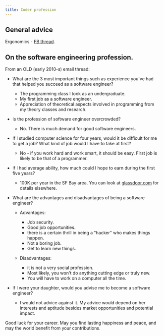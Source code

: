 ```yaml
---
title: Coder profession
---
```


## General advice

Ergonomics - [FB thread](https://www.facebook.com/shriramana.sharma/posts/657037774430709?pnref=story).

## On the software engineering profession.

From an OLD (early 2010-s) email thread:

- What are the 3 most important things such as experience you've had that helped you succeed as a software engineer?
    - The programming class I took as an undergraduate.
    - My first job as a software engineer.
    - Appreciation of theoretical aspects involved in programming from my theory classes and research.    

- Is the profession of software engineer overcrowded?

    - No. There is much demand for good software engineers.

- If I studied computer science for four years, would it be difficult for me to get a job? What kind of job would I have to take at first?

    - No - if you work hard and work smart, it should be easy. First job is likely to be that of a programmer.

- If I had average ability, how much could I hope to earn during the first five years?  

    - 100K per year in the SF Bay area. You can look at [glassdoor.com](http://glassdoor.com/) for details elsewhere.

- What are the advantages and disadvantages of being a software engineer?

  - Advantages:
      - Job security.
      - Good job opportunities.
      - there is a certain thrill in being a "hacker" who makes things happen.
      - Not a boring job.
      - Get to learn new things.

  - Disadvantages:
      - it is not a very social profession.
      - Most likely, you won't do anything cutting edge or truly new.
      - You will have to work on a computer all the time.   

- If I were your daughter, would you advise me to become a software engineer? 
    - I would not advice against it. My advice would depend on her interests and aptitude besides market opportunities and potential impact.

Good luck for your career. May you find lasting happiness and peace, and may the world benefit from your contributions.
